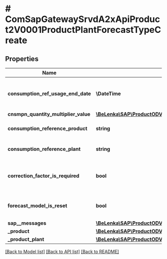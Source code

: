 # # ComSapGatewaySrvdA2xApiProduct2V0001ProductPlantForecastTypeCreate

## Properties

Name | Type | Description | Notes
------------ | ------------- | ------------- | -------------
**consumption_ref_usage_end_date** | **\DateTime** | To date of the material to be copied for consumption | [optional]
**cnsmpn_quantity_multiplier_value** | [**\BeLenka\SAP\ProductODV4\Model\Multiplier**](Multiplier.md) |  | [optional]
**consumption_reference_product** | **string** | Reference material for consumption | [optional]
**consumption_reference_plant** | **string** | Reference plant for consumption | [optional]
**correction_factor_is_required** | **bool** | Indicator: take correction factors into account | [optional]
**forecast_model_is_reset** | **bool** | Reset Forecast Model Automatically | [optional]
**sap__messages** | [**\BeLenka\SAP\ProductODV4\Model\ComSapGatewaySrvdA2xApiProduct2V0001SAPMessageCreate[]**](ComSapGatewaySrvdA2xApiProduct2V0001SAPMessageCreate.md) |  | [optional]
**_product** | [**\BeLenka\SAP\ProductODV4\Model\ComSapGatewaySrvdA2xApiProduct2V0001ProductTypeCreate**](ComSapGatewaySrvdA2xApiProduct2V0001ProductTypeCreate.md) |  | [optional]
**_product_plant** | [**\BeLenka\SAP\ProductODV4\Model\ComSapGatewaySrvdA2xApiProduct2V0001ProductPlantTypeCreate**](ComSapGatewaySrvdA2xApiProduct2V0001ProductPlantTypeCreate.md) |  | [optional]

[[Back to Model list]](../../README.md#models) [[Back to API list]](../../README.md#endpoints) [[Back to README]](../../README.md)
